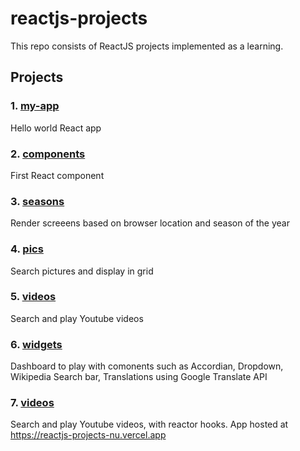 # reactjs-projects
This repo consists of ReactJS projects implemented as a learning.

## Projects

### 1. [my-app](https://github.com/akshaykulkarni17/reactjs-projects/tree/main/my-app)
Hello world React app

### 2. [components](https://github.com/akshaykulkarni17/reactjs-projects/tree/main/components)
First React component

### 3. [seasons](https://github.com/akshaykulkarni17/reactjs-projects/tree/main/seasons)
Render screeens based on browser location and season of the year

### 4. [pics](https://github.com/akshaykulkarni17/reactjs-projects/tree/main/pics)
Search pictures and display in grid

### 5. [videos](https://github.com/akshaykulkarni17/reactjs-projects/tree/main/videos)
Search and play Youtube videos

### 6. [widgets](https://github.com/akshaykulkarni17/reactjs-projects/tree/main/widgets)
Dashboard to play with comonents such as Accordian, Dropdown, Wikipedia Search bar, Translations using Google Translate API

### 7. [videos](https://github.com/akshaykulkarni17/reactjs-projects/tree/main/videos-hooks)
Search and play Youtube videos, with reactor hooks.
App hosted at https://reactjs-projects-nu.vercel.app
